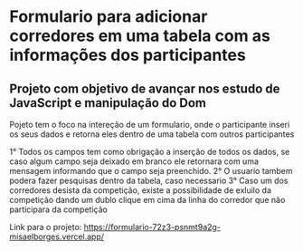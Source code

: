 # Formulario para adicionar corredores em uma tabela com as informações dos participantes

## Projeto com objetivo de avançar nos estudo de JavaScript e manipulação do Dom
Pojeto tem o foco na intereção de um formulario, onde o participante inseri os seus dados e retorna eles dentro de uma tabela com outros participantes

1° Todos os campos tem como obrigação a inserção de todos os dados, se caso algum campo seja deixado em branco ele retornara com uma mensagem informando que o campo seja preenchido.
2° O usuario tambem podera fazer pesquisas dentro da tabela, caso necessario
3° Caso um dos corredores desista da competição, existe a possibilidade de exluilo da competição dando um dublo clique em cima da linha do corredor que não participara da competição

Link para o projeto: https://formulario-72z3-psnmt9a2g-misaelborges.vercel.app/
